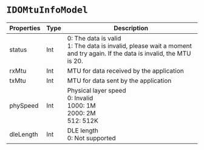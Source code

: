 # `IDOMtuInfoModel`

| Properties | Type | Description |
| ----------- | ------- | ------------ |
| status | Int | 0: The data is valid<br/>1: The data is invalid, please wait a moment and try again. If the data is invalid, the MTU is 20. |
| rxMtu | Int | MTU for data received by the application |
| txMtu | Int | MTU for data sent by the application |
| phySpeed ​​| Int | Physical layer speed<br/>0: Invalid<br/>1000: 1M <br/>2000: 2M<br/>512: 512K |
| dleLength | Int | DLE length<br/>0: Not supported|
